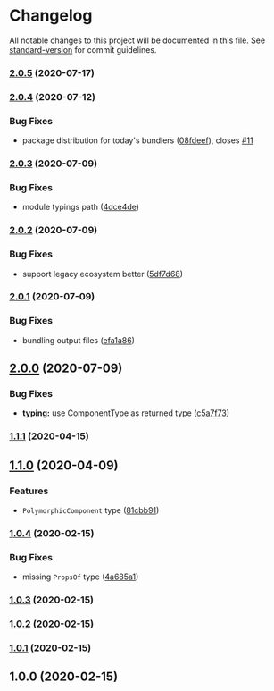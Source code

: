 # Changelog

All notable changes to this project will be documented in this file. See [standard-version](https://github.com/conventional-changelog/standard-version) for commit guidelines.

### [2.0.5](https://github.com/kripod/react-polymorphic-box/compare/v2.0.4...v2.0.5) (2020-07-17)

### [2.0.4](https://github.com/kripod/react-polymorphic-box/compare/v2.0.3...v2.0.4) (2020-07-12)

### Bug Fixes

- package distribution for today's bundlers ([08fdeef](https://github.com/kripod/react-polymorphic-box/commit/08fdeefccb041df8d7cfef2bf3180876c3247df1)), closes [#11](https://github.com/kripod/react-polymorphic-box/issues/11)

### [2.0.3](https://github.com/kripod/react-polymorphic-box/compare/v2.0.2...v2.0.3) (2020-07-09)

### Bug Fixes

- module typings path ([4dce4de](https://github.com/kripod/react-polymorphic-box/commit/4dce4de84d6a74bf4520e1fd4a2d83b7c5b6002f))

### [2.0.2](https://github.com/kripod/react-polymorphic-box/compare/v2.0.1...v2.0.2) (2020-07-09)

### Bug Fixes

- support legacy ecosystem better ([5df7d68](https://github.com/kripod/react-polymorphic-box/commit/5df7d68cd95bdecffe732c6bf53053862b01046c))

### [2.0.1](https://github.com/kripod/react-polymorphic-box/compare/v2.0.0...v2.0.1) (2020-07-09)

### Bug Fixes

- bundling output files ([efa1a86](https://github.com/kripod/react-polymorphic-box/commit/efa1a8693bcf35c65dcc4a16829b08aaf3c9e3b1))

## [2.0.0](https://github.com/kripod/react-polymorphic-box/compare/v1.1.1...v2.0.0) (2020-07-09)

### Bug Fixes

- **typing:** use ComponentType as returned type ([c5a7f73](https://github.com/kripod/react-polymorphic-box/commit/c5a7f7338016d96b0d3a6b9f5da6b29de1dc60c1))

### [1.1.1](https://github.com/kripod/react-polymorphic-box/compare/v1.1.0...v1.1.1) (2020-04-15)

## [1.1.0](https://github.com/kripod/react-polymorphic-box/compare/v1.0.4...v1.1.0) (2020-04-09)

### Features

- `PolymorphicComponent` type ([81cbb91](https://github.com/kripod/react-polymorphic-box/commit/81cbb91bcac54a8321582074069f365ac1ff3312))

### [1.0.4](https://github.com/kripod/react-polymorphic-box/compare/v1.0.3...v1.0.4) (2020-02-15)

### Bug Fixes

- missing `PropsOf` type ([4a685a1](https://github.com/kripod/react-polymorphic-box/commit/4a685a1f46fabf55700de32fe9f1838d2c4595ce))

### [1.0.3](https://github.com/kripod/react-polymorphic-box/compare/v1.0.2...v1.0.3) (2020-02-15)

### [1.0.2](https://github.com/kripod/react-polymorphic-box/compare/v1.0.1...v1.0.2) (2020-02-15)

### [1.0.1](https://github.com/kripod/react-polymorphic-box/compare/v1.0.0...v1.0.1) (2020-02-15)

## 1.0.0 (2020-02-15)
